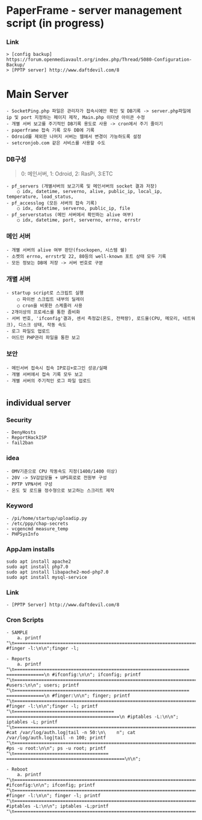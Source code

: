 ﻿
# PaperFrame - server management script (in progress)

### Link 
	> [config backup] https://forum.openmediavault.org/index.php/Thread/5080-Configuration-Backup/
	> [PPTP server] http://www.daftdevil.com/8

	

# Main Server
	- SocketPing.php 파일은 관리자가 접속시에만 확인 및 DB기록 -> server.php파일에 ip 및 port 지정하는 페이지 제작, Main.php 이더넷 아이콘 수정
	- 개별 서버 보고를 주기적인 DB기록 용도로 사용 -> cron에서 주기 줄이기
	- paperframe 접속 기록 모두 DB에 기록
	- Odroid를 제외한 나머지 서버는 웹에서 변경이 가능하도록 설정
	- setcronjob.com 같은 서비스를 사용할 수도

### DB구성
> 0: 메인서버, 1: Odroid, 2: RasPi, 3:ETC

	- pf_servers (개별서버의 보고기록 및 메인서버의 socket 결과 저장)
		○ idx, datetime, serverno, alive, public_ip, local_ip, temperature, load_status, 
	- pf_accesslog (모든 서버의 접속 기록)
		○ idx, datetime, serverno, public_ip, file
	- pf_serverstatus (메인 서버에서 확인하는 alive 여부)
		○ idx, datetime, port, serverno, errno, errstr

### 메인 서버
	- 개별 서버의 alive 여부 판단(fsockopen, 시스템 쉘)
	- 소켓의 errno, errstr및 22, 80등의 well-known 포트 상태 모두 기록
	- 모든 정보는 DB에 저장 -> 서버 번호로 구분

### 개별 서버
	- startup script로 스크립트 실행
		○ 파이썬 스크립트 내부의 딜레이
		○ cron을 비롯한 스케줄러 사용
	- 2개이상의 프로세스를 통한 좀비화
	- 서버 번호, 'ifconfig'결과, 센서 측정값(온도, 전력량), 로드율(CPU, 메모리, 네트워크), 디스크 상태, 작동 속도
	- 로그 파일도 업로드
	- 어드민 PHP관리 파일을 통한 보고

### 보안
	- 메인서버 접속시 접속 IP로깅+로그인 성공/실패
	- 개별 서버에서 접속 기록 모두 보고
	- 개별 서버의 주기적인 로그 파일 업로드

#

## individual server

### Security
	- DenyHosts
	- ReportHackISP
	- fail2ban

### idea
	- OMV기준으로 CPU 작동속도 지정(1400/1400 이상)
	- 20V -> 5V감압모듈 + UPS회로로 전원부 구성
	- PPTP VPN서버 구성
	- 온도 및 로드율 정수형으로 보고하는 스크리트 제작
	
### Keyword
	- /pi/home/startup/uploadip.py
	- /etc/ppp/chap-secrets
	- vcgencmd measure_temp
	- PHPSysInfo

### AppJam installs
	sudo apt install apache2
	sudo apt install php7.0
	sudo apt install libapache2-mod-php7.0
	sudo apt install mysql-service
	
### Link
	- [PPTP Server] http://www.daftdevil.com/8

### Cron Scripts
	- SAMPLE
		a. printf "\n===============================================================================\n #finger -l:\n\n";finger -l;

	- Reports
		a. printf "\n=================================================================    ==============\n #ifconfig:\n\n"; ifconfig; printf "\n===============================================================================\n #users:\n\n"; users; printf "\n=================================================================    ==============\n #finger:\n\n"; finger; printf "\n===============================================================================\n #finger -l:\n\n";finger -l; printf "\n=====================================    ==========================================\n #iptables -L:\n\n"; iptables -L; printf "\n===============================================================================\n #cat /var/log/auth.log|tail -n 50:\n\    n"; cat /var/log/auth.log|tail -n 100; printf "\n===============================================================================\n #ps -u root:\n\n"; ps -u root; printf "\n===================================    ============================================\n\n";

	- Reboot
		a. printf "\n===============================================================================\n #ifconfig:\n\n"; ifconfig; printf "\n===============================================================================\n #finger -l:\n\n"; finger -l; printf "\n===============================================================================\n #iptables -L:\n\n"; iptables -L;printf "\n===============================================================================\n\n";

